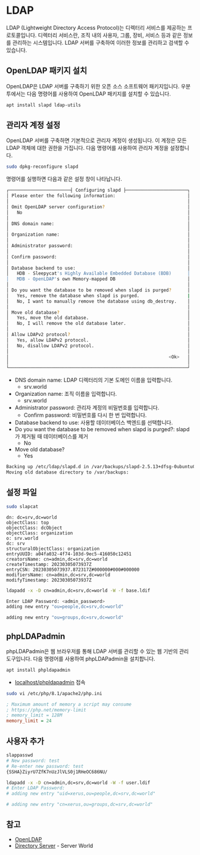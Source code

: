 # LDAP

LDAP (Lightweight Directory Access Protocol)는 디렉터리 서비스를 제공하는 프로토콜입니다.
디렉터리 서비스란, 조직 내의 사용자, 그룹, 장비, 서비스 등과 같은 정보를 관리하는 시스템입니다.
LDAP 서버를 구축하여 이러한 정보를 관리하고 검색할 수 있습니다.

## OpenLDAP 패키지 설치

OpenLDAP은 LDAP 서버를 구축하기 위한 오픈 소스 소프트웨어 패키지입니다.
우분투에서는 다음 명령어를 사용하여 OpenLDAP 패키지를 설치할 수 있습니다.

```sh
apt install slapd ldap-utils
```

## 관리자 계정 설정

OpenLDAP 서버를 구축하면 기본적으로 관리자 계정이 생성됩니다.
이 계정은 모든 LDAP 객체에 대한 권한을 가집니다.
다음 명령어를 사용하여 관리자 계정을 설정합니다.

```sh
sudo dpkg-reconfigure slapd
```

명령어를 실행하면 다음과 같은 설정 창이 나타납니다.

```sh
┌───────────────────────┤ Configuring slapd ├───────────────────────┐
│ Please enter the following information:                           │
│                                                                   │
│ Omit OpenLDAP server configuration?                               │
│   No                                                              │
│                                                                   │
│ DNS domain name:                                                  │
│                                                                   │
│ Organization name:                                                │
│                                                                   │
│ Administrator password:                                           │
│                                                                   │
│ Confirm password:                                                 │
│                                                                   │
│ Database backend to use:                                          │
│   HDB - Sleepycat's Highly Available Embedded Database (BDB)      │
│   MDB - OpenLDAP's own Memory-mapped DB                           │
│                                                                   │
│ Do you want the database to be removed when slapd is purged?      │
│   Yes, remove the database when slapd is purged.                  |
│   No, I want to manually remove the database using db_destroy.    │
│                                                                   │
│ Move old database?                                                │
│   Yes, move the old database.                                     │
│   No, I will remove the old database later.                       │
│                                                                   │
│ Allow LDAPv2 protocol?                                            │
│   Yes, allow LDAPv2 protocol.                                     │
│   No, disallow LDAPv2 protocol.                                   │
│                                                                   │
│                                                            <Ok>   │
│                                                                   │
└───────────────────────────────────────────────────────────────────┘
```

- DNS domain name: LDAP 디렉터리의 기본 도메인 이름을 입력합니다.
  - srv.world
- Organization name: 조직 이름을 입력합니다.
  - srv.world
- Administrator password: 관리자 계정의 비밀번호를 입력합니다.
  - Confirm password: 비밀번호를 다시 한 번 입력합니다.
- Database backend to use: 사용할 데이터베이스 백엔드를 선택합니다.
- Do you want the database to be removed when slapd is purged?: slapd가 제거될 때 데이터베이스를 제거
  - No
- Move old database?
  - Yes

```sh
Backing up /etc/ldap/slapd.d in /var/backups/slapd-2.5.13+dfsg-0ubuntu0.22.04.1... done.
Moving old database directory to /var/backups:
```

## 설정 파일

```sh
sudo slapcat
```

```ldif
dn: dc=srv,dc=world
objectClass: top
objectClass: dcObject
objectClass: organization
o: srv.world
dc: srv
structuralObjectClass: organization
entryUUID: a04fa032-4f74-103d-9ec5-416050c12451
creatorsName: cn=admin,dc=srv,dc=world
createTimestamp: 20230305073937Z
entryCSN: 20230305073937.872317Z#000000#000#000000
modifiersName: cn=admin,dc=srv,dc=world
modifyTimestamp: 20230305073937Z
```

```sh
ldapadd -x -D cn=admin,dc=srv,dc=world -W -f base.ldif
```

```sh
Enter LDAP Password: <admin_password>
adding new entry "ou=people,dc=srv,dc=world"

adding new entry "ou=groups,dc=srv,dc=world"
```

## phpLDAPadmin

phpLDAPadmin은 웹 브라우저를 통해 LDAP 서버를 관리할 수 있는 웹 기반의 관리 도구입니다.
다음 명령어를 사용하여 phpLDAPadmin을 설치합니다.

```sh
apt install phpldapadmin
```

- [localhost/phpldapadmin](http://127.0.0.1/phpldapadmin/) 접속

```sh
sudo vi /etc/php/8.1/apache2/php.ini
```

```ini
; Maximum amount of memory a script may consume
; https://php.net/memory-limit
; memory_limit = 128M
memory_limit = 24
```

## 사용자 추가

```sh
slappasswd
# New password: test
# Re-enter new password: test
{SSHA}ZiyrU7ZfK7nUzJlVLS0j1RHeOC686NU/
```

```sh
ldapadd -x -D cn=admin,dc=srv,dc=world -W -f user.ldif
# Enter LDAP Password: 
# adding new entry "uid=xerus,ou=people,dc=srv,dc=world"

# adding new entry "cn=xerus,ou=groups,dc=srv,dc=world"
```

## 참고

- [OpenLDAP](https://www.openldap.org/)
- [Directory Server](https://www.server-world.info/en/note?os=Ubuntu_16.04&p=openldap&f=1) - Server World

